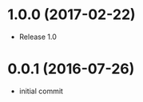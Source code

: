 <a name="0.0.1"></a>
# 1.0.0 (2017-02-22)
* Release 1.0

<a name="0.0.1"></a>
# 0.0.1 (2016-07-26)
* initial commit